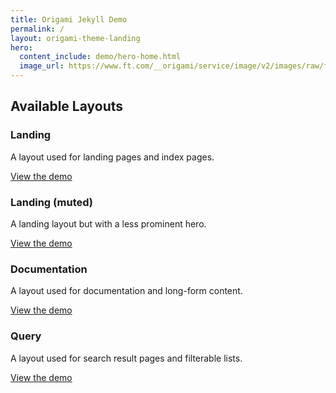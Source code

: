 ```yaml
---
title: Origami Jekyll Demo
permalink: /
layout: origami-theme-landing
hero:
  content_include: demo/hero-home.html
  image_url: https://www.ft.com/__origami/service/image/v2/images/raw/ftcms:c5562daa-2a79-11e9-88a4-c32129756dd8?source=jekyll-theme-origami
---
```


## Available Layouts

<div class="o-layout__overview o-layout__overview--actions">
	<div class="o-layout-item">
		<div class="o-layout-item__content">
			<h3>Landing</h3>
			<p>A layout used for landing pages and index pages.</p>
		</div>
		<div class="o-layout-item__footer">
			<a href="{{'/landing/' | absolute_url}}" class="o-layout__unstyled-element o-buttons o-buttons--big o-buttons--primary">
				View the demo
			</a>
		</div>
	</div>
	<div class="o-layout-item">
		<div class="o-layout-item__content">
			<h3>Landing (muted)</h3>
			<p>A landing layout but with a less prominent hero.</p>
		</div>
		<div class="o-layout-item__footer">
			<a href="{{'/landing/muted/' | absolute_url}}" class="o-layout__unstyled-element o-buttons o-buttons--big o-buttons--primary">
				View the demo
			</a>
		</div>
	</div>
	<div class="o-layout-item">
		<div class="o-layout-item__content">
			<h3>Documentation</h3>
			<p>A layout used for documentation and long-form content.</p>
		</div>
		<div class="o-layout-item__footer">
			<a href="{{'/docs/' | absolute_url}}" class="o-layout__unstyled-element o-buttons o-buttons--big o-buttons--primary">
				View the demo
			</a>
		</div>
	</div>
	<div class="o-layout-item">
		<div class="o-layout-item__content">
			<h3>Query</h3>
			<p>A layout used for search result pages and filterable lists.</p>
		</div>
		<div class="o-layout-item__footer">
			<a href="{{'/query/' | absolute_url}}" class="o-layout__unstyled-element o-buttons o-buttons--big o-buttons--primary">
				View the demo
			</a>
		</div>
	</div>
</div>
